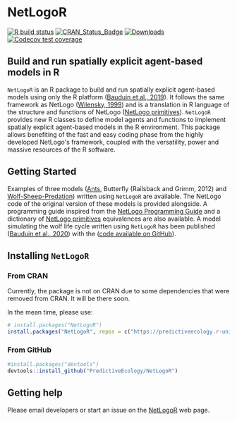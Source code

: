 # NetLogoR

<!-- badges: start -->
[![R build status](https://github.com/PredictiveEcology/NetLogoR/workflows/R-CMD-check/badge.svg)](https://github.com/PredictiveEcology/NetLogoR/actions)
[![CRAN_Status_Badge](http://www.r-pkg.org/badges/version/NetLogoR)](https://cran.r-project.org/package=NetLogoR)
[![Downloads](http://cranlogs.r-pkg.org/badges/grand-total/NetLogoR)](https://cran.r-project.org/package=NetLogoR)
[![Codecov test coverage](https://codecov.io/gh/PredictiveEcology/NetLogoR/branch/main/graph/badge.svg)](https://app.codecov.io/gh/PredictiveEcology/NetLogoR?branch=main)
<!-- badges: end -->

## Build and run spatially explicit agent-based models in R

`NetLogoR` is an R package to build and run spatially explicit agent-based models using only the R platform ([Bauduin et al., 2019](https://doi.org/10.1111/ecog.04516)).
It follows the same framework as NetLogo ([Wilensky, 1999](http://ccl.northwestern.edu/netlogo/)) and is a translation in R language of the structure and functions of NetLogo ([NetLogo primitives](https://ccl.northwestern.edu/netlogo/docs/dictionary.html)).
`NetLogoR` provides new R classes to define model agents and functions to implement spatially explicit agent-based models in the R environment.
This package allows benefiting of the fast and easy coding phase from the highly developed NetLogo's framework, coupled with the versatility, power and massive resources of the R software.

## Getting Started

Examples of three models ([Ants](http://ccl.northwestern.edu/netlogo/models/Ants), Butterfly (Railsback and Grimm, 2012) and [Wolf-Sheep-Predation](http://ccl.northwestern.edu/netlogo/models/WolfSheepPredation)) written using `NetLogoR` are available. The NetLogo code of the original version of these models is provided alongside.
A programming guide inspired from the [NetLogo Programming Guide](https://ccl.northwestern.edu/netlogo/docs/programming.html) and a dictionary of [NetLogo primitives](https://ccl.northwestern.edu/netlogo/docs/dictionary.html) equivalences are also available.
A model simulating the wolf life cycle written using `NetLogoR` has been published ([Bauduin et al., 2020](https://www.sciencedirect.com/science/article/pii/S0304380020302799?via%3Dihub)) with the ([code available on GitHub](https://github.com/SarahBauduin/appendix_wolfIBM)).

## Installing `NetLogoR`

### From CRAN

Currently, the package is not on CRAN due to some dependencies that were removed from CRAN. It will be there soon.

In the mean time, please use:
```r
# install.packages("NetLogoR")
install.packages("NetLogoR", repos = c("https://predictiveecology.r-universe.dev", getOption("repos")))
```

### From GitHub

```r
#install.packages("devtools")
devtools::install_github("PredictiveEcology/NetLogoR")
```

## Getting help

Please email developers or start an issue on the [NetLogoR](https://Github.com/PredictiveEcology/NetLogoR) web page.
